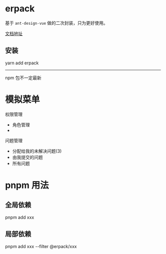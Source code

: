 # erpack

基于 `ant-design-vue` 做的二次封装，只为更好使用。

[文档地址](https://tickly.github.io/erpack-docs/)

## 安装

yarn add erpack

---

npm 包不一定最新

# 模拟菜单

权限管理

- 角色管理
-

问题管理

- 分配给我的未解决问题(3)
- 由我提交的问题
- 所有问题

# pnpm 用法

## 全局依赖

pnpm add xxx

## 局部依赖

pnpm add xxx --filter @erpack/xxx
